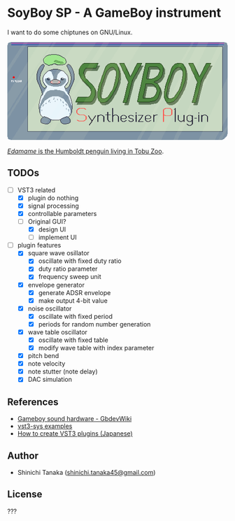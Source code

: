 # SoyBoy SP - A GameBoy instrument

I want to do some chiptunes on GNU/Linux.

![SoyBoy SP](edamame-logo.gif)

[*Edamame* is the Humboldt penguin living in Tobu Zoo](https://twitter.com/tobuzoo7/status/982488509725327361).

## TODOs

- [ ] VST3 related
    - [x] plugin do nothing
    - [x] signal processing
    - [x] controllable parameters
    - [ ] Original GUI?
        - [x] design UI
        - [ ] implement UI
- [ ] plugin features
    - [x] square wave osillator
        - [x] oscillate with fixed duty ratio
        - [x] duty ratio parameter
        - [x] frequency sweep unit
    - [x] envelope generator
        - [x] generate ADSR envelope
        - [x] make output 4-bit value
    - [x] noise oscillator
        - [x] oscillate with fixed period
        - [x] periods for random number generation
    - [x] wave table oscillator
        - [x] oscillate with fixed table
        - [x] modify wave table with index parameter
    - [x] pitch bend
    - [x] note velocity
    - [x] note stutter (note delay)
    - [x] DAC simulation

## References

- [Gameboy sound hardware - GbdevWiki](https://gbdev.gg8.se/wiki/articles/Gameboy_sound_hardware)
- [vst3-sys examples](https://github.com/RustAudio/vst3-sys/tree/master/examples)
- [How to create VST3 plugins (Japanese)](https://vstcpp.wpblog.jp/?page_id=1316)

## Author

- Shinichi Tanaka (<shinichi.tanaka45@gmail.com>)

## License

???
